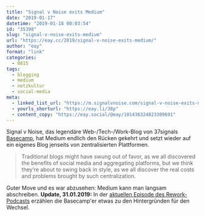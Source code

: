 ```yaml
---
title: "Signal v Noise exits Medium"
date: "2019-01-17"
datetime: "2019-01-18 00:03:54"
id: "35398"
slug: "signal-v-noise-exits-medium"
url: "https://eay.cc/2019/signal-v-noise-exits-medium/"
author: "eay"
format: "link"
categories:
  - 0815
tags:
  - blogging
  - medium
  - netzkultur
  - social-media
meta:
  - linked_list_url: "https://m.signalvnoise.com/signal-v-noise-exits-medium/"
  - yourls_shorturl: "https://eay.li/38p"
  - content_copy: "https://eay.social/@eay/101436324823309691"
---
```


Signal v Noise, das legendäre Web-/Tech-/Work-Blog von 37signals [Basecamp](https://basecamp.com/), hat Medium endlich den Rücken gekehrt und setzt wieder auf ein eigenes Blog jenseits von zentralisierten Plattformen.

> Traditional blogs might have swung out of favor, as we all discovered the benefits of social media and aggregating platforms, but we think they’re about to swing back in style, as we all discover the real costs and problems brought by such centralization.

Guter Move und es war abzusehen: Medium kann man langsam abschreiben. **Update, 31.01.2019:** In der [aktuellen Episode des Rework-Podcasts](https://rework.fm/reblog/) erzählen die Basecamp'er etwas zu den Hintergründen für den Wechsel.

